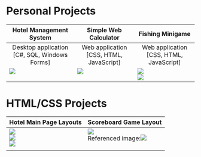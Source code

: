 # Personal Projects
<table>
  <thead>
    <tr>
      <th>Hotel Management System</th>
      <th>Simple Web Calculator</th>
      <th>Fishing Minigame</th>
    </tr>
  </thead>
<tr>
</tr>
  <tr>
    <td align="center">Desktop application<br>[C#, SQL, Windows Forms]</td>
    <td align="center">Web application<br>[CSS, HTML, JavaScript]</td>
    <td align="center">Web application<br>[CSS, HTML, JavaScript]</td>
  </tr>
<tr>
<td valign="top"><img src="https://i.imgur.com/2MwGQOr.png"></td>
<td valign="top"><img src="https://i.imgur.com/hjK4spM.png"></td>
<td valign="top"><img src="https://i.imgur.com/CP7iInv.png"><br><img src="https://i.imgur.com/cH2D0Wy.png"></td>
</tr>
</table>

# HTML/CSS Projects
<table>
  <thead>
    <tr>
      <th>Hotel Main Page Layouts</th>
      <th>Scoreboard Game Layout</th>
  </thead>
  <tr>
    <td valign="top"><img src="https://i.imgur.com/nbxrENn.jpg"><br><img src="https://i.imgur.com/5xHGgez.jpg"><br><img src="https://i.imgur.com/K2JLoAY.jpg"></td>
    <td valign="top"><img src="https://i.imgur.com/vWUTgTX.png"><br>Referenced image:<img src="https://i.imgur.com/ZstBgHi.png"></td>
  </tr>
  <tr>
    <td></td>
  </tr>
</table>
